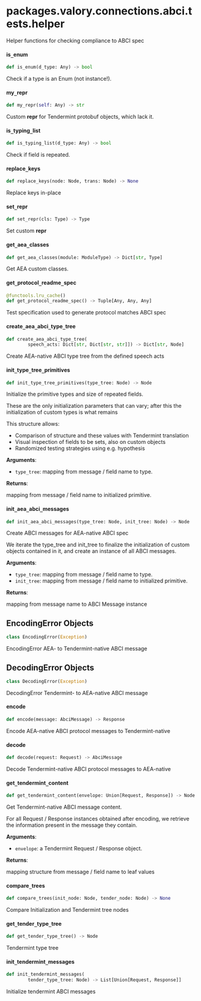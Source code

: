 <a id="packages.valory.connections.abci.tests.helper"></a>

# packages.valory.connections.abci.tests.helper

Helper functions for checking compliance to ABCI spec

<a id="packages.valory.connections.abci.tests.helper.is_enum"></a>

#### is`_`enum

```python
def is_enum(d_type: Any) -> bool
```

Check if a type is an Enum (not instance!).

<a id="packages.valory.connections.abci.tests.helper.my_repr"></a>

#### my`_`repr

```python
def my_repr(self: Any) -> str
```

Custom __repr__ for Tendermint protobuf objects, which lack it.

<a id="packages.valory.connections.abci.tests.helper.is_typing_list"></a>

#### is`_`typing`_`list

```python
def is_typing_list(d_type: Any) -> bool
```

Check if field is repeated.

<a id="packages.valory.connections.abci.tests.helper.replace_keys"></a>

#### replace`_`keys

```python
def replace_keys(node: Node, trans: Node) -> None
```

Replace keys in-place

<a id="packages.valory.connections.abci.tests.helper.set_repr"></a>

#### set`_`repr

```python
def set_repr(cls: Type) -> Type
```

Set custom __repr__

<a id="packages.valory.connections.abci.tests.helper.get_aea_classes"></a>

#### get`_`aea`_`classes

```python
def get_aea_classes(module: ModuleType) -> Dict[str, Type]
```

Get AEA custom classes.

<a id="packages.valory.connections.abci.tests.helper.get_protocol_readme_spec"></a>

#### get`_`protocol`_`readme`_`spec

```python
@functools.lru_cache()
def get_protocol_readme_spec() -> Tuple[Any, Any, Any]
```

Test specification used to generate protocol matches ABCI spec

<a id="packages.valory.connections.abci.tests.helper.create_aea_abci_type_tree"></a>

#### create`_`aea`_`abci`_`type`_`tree

```python
def create_aea_abci_type_tree(
        speech_acts: Dict[str, Dict[str, str]]) -> Dict[str, Node]
```

Create AEA-native ABCI type tree from the defined speech acts

<a id="packages.valory.connections.abci.tests.helper.init_type_tree_primitives"></a>

#### init`_`type`_`tree`_`primitives

```python
def init_type_tree_primitives(type_tree: Node) -> Node
```

Initialize the primitive types and size of repeated fields.

These are the only initialization parameters that can vary;
after this the initialization of custom types is what remains

This structure allows:
- Comparison of structure and these values with Tendermint translation
- Visual inspection of fields to be sets, also on custom objects
- Randomized testing strategies using e.g. hypothesis

**Arguments**:

- `type_tree`: mapping from message / field name to type.

**Returns**:

mapping from message / field name to initialized primitive.

<a id="packages.valory.connections.abci.tests.helper.init_aea_abci_messages"></a>

#### init`_`aea`_`abci`_`messages

```python
def init_aea_abci_messages(type_tree: Node, init_tree: Node) -> Node
```

Create ABCI messages for AEA-native ABCI spec

We iterate the type_tree and init_tree to finalize the
initialization of custom objects contained in it, and
create an instance of all ABCI messages.

**Arguments**:

- `type_tree`: mapping from message / field name to type.
- `init_tree`: mapping from message / field name to initialized primitive.

**Returns**:

mapping from message name to ABCI Message instance

<a id="packages.valory.connections.abci.tests.helper.EncodingError"></a>

## EncodingError Objects

```python
class EncodingError(Exception)
```

EncodingError AEA- to Tendermint-native ABCI message

<a id="packages.valory.connections.abci.tests.helper.DecodingError"></a>

## DecodingError Objects

```python
class DecodingError(Exception)
```

DecodingError Tendermint- to AEA-native ABCI message

<a id="packages.valory.connections.abci.tests.helper.encode"></a>

#### encode

```python
def encode(message: AbciMessage) -> Response
```

Encode AEA-native ABCI protocol messages to Tendermint-native

<a id="packages.valory.connections.abci.tests.helper.decode"></a>

#### decode

```python
def decode(request: Request) -> AbciMessage
```

Decode Tendermint-native ABCI protocol messages to AEA-native

<a id="packages.valory.connections.abci.tests.helper.get_tendermint_content"></a>

#### get`_`tendermint`_`content

```python
def get_tendermint_content(envelope: Union[Request, Response]) -> Node
```

Get Tendermint-native ABCI message content.

For all Request / Response instances obtained after encoding,
we retrieve the information present in the message they contain.

**Arguments**:

- `envelope`: a Tendermint Request / Response object.

**Returns**:

mapping structure from message / field name to leaf values

<a id="packages.valory.connections.abci.tests.helper.compare_trees"></a>

#### compare`_`trees

```python
def compare_trees(init_node: Node, tender_node: Node) -> None
```

Compare Initialization and Tendermint tree nodes

<a id="packages.valory.connections.abci.tests.helper.get_tender_type_tree"></a>

#### get`_`tender`_`type`_`tree

```python
def get_tender_type_tree() -> Node
```

Tendermint type tree

<a id="packages.valory.connections.abci.tests.helper.init_tendermint_messages"></a>

#### init`_`tendermint`_`messages

```python
def init_tendermint_messages(
        tender_type_tree: Node) -> List[Union[Request, Response]]
```

Initialize tendermint ABCI messages

